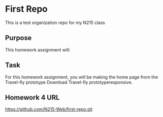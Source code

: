 # First Repo

This is a test organization repo for my N215 class

## Purpose

This homework assignment will:

## Task

For this homework assignment, you will be making the home page from the Travel-fly prototype Download Travel-fly prototyperesponsive.

## Homework 4 URL

https://github.com/N215-Web/first-repo.git